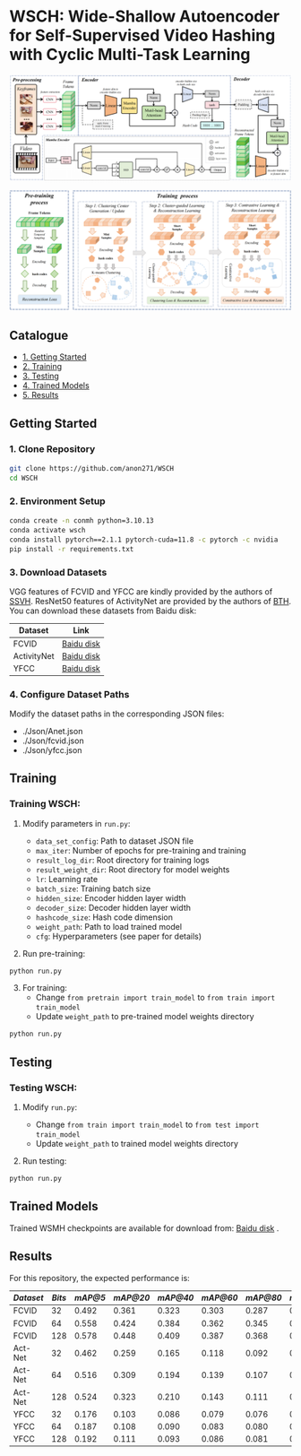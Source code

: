 # WSCH: Wide-Shallow Autoencoder for Self-Supervised Video Hashing with Cyclic Multi-Task Learning

![](figure/model.png)

![](figure/train.png)


## Catalogue <br> 
* [1. Getting Started](#Getting-Started)
* [2. Training](#Training)
* [3. Testing](#Testing)
* [4. Trained Models](#Trained-Models)
* [5. Results](#Results)


## Getting Started

### 1. Clone Repository
```bash
git clone https://github.com/anon271/WSCH
cd WSCH
```

### 2. Environment Setup
```bash
conda create -n conmh python=3.10.13
conda activate wsch
conda install pytorch==2.1.1 pytorch-cuda=11.8 -c pytorch -c nvidia
pip install -r requirements.txt
```

### 3. Download Datasets
VGG features of FCVID and YFCC are kindly provided by the authors of [SSVH]. ResNet50 features of ActivityNet are provided by the authors of [BTH]. You can download these datasets from Baidu disk:

| Dataset | Link |
|---------|------|
| FCVID | [Baidu disk](https://pan.baidu.com/s/1v0qo4PtiZgFB9iLmj3sJIg?pwd=0000) |
| ActivityNet | [Baidu disk](https://pan.baidu.com/s/1cDJ0-6T2-AOeLgp5rBihfA?pwd=0000) |
| YFCC | [Baidu disk](https://pan.baidu.com/s/1jpqcRRFdiemGvlPpukxJ6Q?pwd=0000) |

### 4. Configure Dataset Paths
Modify the dataset paths in the corresponding JSON files:
- ./Json/Anet.json
- ./Json/fcvid.json
- ./Json/yfcc.json

## Training

### Training WSCH:

1. Modify parameters in `run.py`:
   - `data_set_config`: Path to dataset JSON file
   - `max_iter`: Number of epochs for pre-training and training
   - `result_log_dir`: Root directory for training logs
   - `result_weight_dir`: Root directory for model weights
   - `lr`: Learning rate
   - `batch_size`: Training batch size
   - `hidden_size`: Encoder hidden layer width
   - `decoder_size`: Decoder hidden layer width
   - `hashcode_size`: Hash code dimension
   - `weight_path`: Path to load trained model
   - `cfg`: Hyperparameters (see paper for details)

2. Run pre-training:
```bash
python run.py
```

3. For training:
   - Change `from pretrain import train_model` to `from train import train_model`
   - Update `weight_path` to pre-trained model weights directory
```bash
python run.py
```

## Testing

### Testing WSCH:

1. Modify `run.py`:
   - Change `from train import train_model` to `from test import train_model`
   - Update `weight_path` to trained model weights directory

2. Run testing:
```bash
python run.py
```

## Trained Models

Trained WSMH checkpoints are available for download from: [Baidu disk](https://pan.baidu.com/s/1qdCe6eZQR6ijhen_MbDbUg?pwd=mfok#list/path=%2F) .

## Results

For this repository, the expected performance is:

| *Dataset* | *Bits* | *mAP@5* | *mAP@20* | *mAP@40* | *mAP@60* | *mAP@80* | *mAP@100* |
| ---- | ---- | ---- | ---- | ---- | ---- | ---- | ---- |
| FCVID | 32 | 0.492 | 0.361 | 0.323 | 0.303 | 0.287 | 0.273 |
| FCVID | 64 | 0.558 | 0.424 | 0.384 | 0.362 | 0.345 | 0.328 |
| FCVID | 128 | 0.578 | 0.448 | 0.409 | 0.387 | 0.368 | 0.351 |
| Act-Net | 32 | 0.462 | 0.259 | 0.165 | 0.118 | 0.092 | 0.075 |
| Act-Net | 64 | 0.516 | 0.309 | 0.194 | 0.139 | 0.107 | 0.087 |
| Act-Net | 128 | 0.524 | 0.323 | 0.210 | 0.143 | 0.111 | 0.090 |
| YFCC | 32 | 0.176 | 0.103 | 0.086 | 0.079 | 0.076 | 0.073 | 
| YFCC | 64 | 0.187 | 0.108 | 0.090 | 0.083 | 0.080 | 0.077 |
| YFCC | 128 | 0.192 | 0.111 | 0.093 | 0.086 | 0.081 | 0.079 | 


[SSVH]:https://github.com/lixiangpengcs/Self-Supervised-Video-Hashing

[BTH]:https://github.com/Lily1994/BTH



